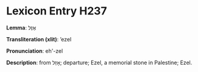 # Lexicon Entry H237

**Lemma**: אֶזֶל

**Transliteration (xlit)**: ʼezel

**Pronunciation**: eh'-zel

**Description**:
from אָזַל; departure; Ezel, a memorial stone in Palestine; Ezel.
